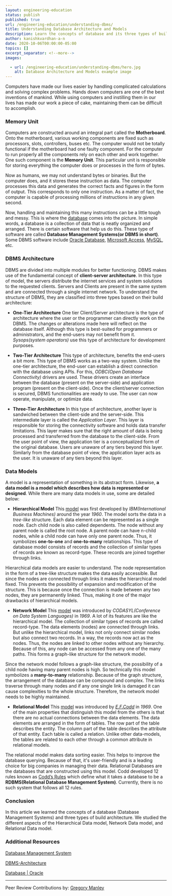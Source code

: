 ```yaml
---
layout: engineering-education
status: publish
published: true
url: /engineering-education/understanding-dbms/
title: Understanding Database Architecture and Models
description: Learn the concepts of database and its three types of build architecture. Study the different aspects of the Hierarchical Data model, Network Data model, and Relational Data model.
author: kanishkvardhan-a-n
date: 2020-10-06T00:00:00-05:00
topics: []
excerpt_separator: <!--more-->
images:

  - url: /engineering-education/understanding-dbms/hero.jpg
    alt: Database Architecture and Models example image
---
```

Computers have made our lives easier by handling complicated calculations and solving complex problems. Hands down computers are one of the best inventions of mankind. While using computers and instilling them in our lives has made our work a piece of cake, maintaining them can be difficult to accomplish.
<!--more-->
### Memory Unit
Computers are constructed around an integral part called the **Motherboard**. Onto the motherboard, various working components are fixed such as processors, slots, controllers, buses etc. The computer would not be totally functional if the motherboard had one faulty component. For the computer to run properly all the components rely on each other and work together. One such component is the **Memory Unit**.
This particular unit is responsible for storing everything the computer does or processes in the form of bytes.

Now as humans, we may not understand bytes or binaries. But the computer does, and it stores these instruction as data. The computer processes this data and generates the correct facts and figures in the form of output. This corresponds to only one instruction. As a matter of fact, the computer is capable of processing millions of instructions in any given second.

Now, handling and maintaining this many instructions can be a little tough and messy. This is where the [database](https://en.wikipedia.org/wiki/Database) comes into the picture. In simple words, a database is a collection of data that is neatly organized and arranged. There is certain software that help us do this. These type of software are called **Database Management Systems(or DBMS in short)**. Some DBMS software include [Oracle Database](https://www.oracle.com/in/database/), [Microsoft Access](https://www.microsoft.com/en-in/microsoft-365/access), [MySQL](https://www.mysql.com/), etc.

### DBMS Architecture
DBMS are divided into multiple modules for better functioning. DBMS makes use of the fundamental concept of **client-server architecture**. In this type of model, the servers distribute the internet services and system solutions to the requested clients. Servers and Clients are present in the same system and are connected through a single internet network. To understand the structure of DBMS, they are classified into three types based on their build architecture:

- **One-Tier Architecture**
One tier Client/Server architecture is the type of architecture where the user or the programmer can directly work on the DBMS. The changes or alterations made here will reflect on the database itself. Although this type is best-suited for programmers or administrators, and the end-users may not benefit from it. *Sysops(system operators)* use this type of architecture for development purposes.

- **Two-Tier Architecture**
This type of architecture, benefits the end-users a bit more. This type of DBMS works as a two-way system. Unlike the one-tier architecture, the end-user can establish a direct connection with the database using APIs. For this, *ODBC(Open Database Connectivity)* drivers are used. These drivers create an interface between the database (present on the server-side) and application program (present on the client-side). Once the client/server connection is secured, DBMS functionalities are ready to use. The user can now operate, manipulate, or optimize data.

- **Three-Tier Architecture**
In this type of architecture, another layer is sandwiched between the client-side and the server-side. This intermediate layer is called the *Application Layer*. This layer is responsible for storing the connectivity software and holds data transfer limitations. This layer makes sure that the right amount of data is being processed and transferred from the database to the client-side. From the user point of view, the application tier is a conceptualized form of the original database. Users are unaware of any tiers beyond this layer. Similarly from the database point of view, the application layer acts as the user. It is unaware of any tiers beyond this layer.

### Data Models
A model is a representation of something in its abstract form. Likewise, **a data model is a model which describes how data is represented or designed**. While there are many data models in use, some are detailed below:

- **Hierarchical Model**
This [model](https://en.wikipedia.org/wiki/Hierarchical_database_model) was first developed by *IBM(International Business Machines)* around the year *1960*. The model sorts the data in a *tree-like* structure. Each data element can be represented as a single node. Each child node is also called dependents. The node without any parent node is called the root node. A parent node can have n-child nodes, while a child node can have only one parent node. Thus, it symbolizes **one-to-one** and **one-to-many** relationships. This type of database model consists of records and the collection of similar types of records are known as record-type. These records are joined together through links.

Hierarchical data models are easier to understand. The node representation in the form of a tree-like structure makes the data easily accessible. But since the nodes are connected through links it makes the hierarchical model fixed. This prevents the possibility of expansion and modification of the structure. This is because once the connection is made between any two nodes, they are permanently linked. Thus, making it one of the major drawbacks of hierarchical models.

- **Network Model**
This [model](https://en.wikipedia.org/wiki/Network_model) was introduced by *CODASYL(Conference on Data System Languages)* in *1969*. A lot of its features are like the hierarchical model. The collection of similar types of records are called record-type. The data elements (nodes) are connected through links. But unlike the hierarchical model, links not only connect similar nodes but also connect two records. In a way, the records now act as the nodes. Thus, the nodes are linked to other nodes without any hierarchy. Because of this, any node can be accessed from any one of the many paths. This forms a graph-like structure for the network model.

Since the network model follows a graph-like structure, the possibility of a child node having many parent nodes is high. So technically this model symbolizes a **many-to-many** relationship. Because of the graph structure, the arrangement of the database can be compound and complex. The links traverse through many nodes and if any one single link is damaged it can cause complexities to the whole structure. Therefore, the network model needs to be highly maintained.

- **Relational Model**
This [model](https://en.wikipedia.org/wiki/Relational_model) was introduced by *[E.F.Codd](https://en.wikipedia.org/wiki/Edgar_F._Codd)* in *1969*. One of the main properties that distinguish this model from the others is that there are no actual connections between the data elements. The data elements are arranged in the form of tables. The row part of the table describes the entity. The column part of the table describes the attribute of that entity. Each table is called a relation. Unlike other data-models, the tables are related to each other through a common attribute in relational models.

The relational model makes data sorting easier. This helps to improve the database querying. Because of that, it's user-friendly and is a leading choice for big companies in managing their data. Relational Databases are the databases that are constructed using this model. Codd developed 12 rules known as [Codd’s Rules](https://en.wikipedia.org/wiki/Codd%27s_12_rules) which define what it takes a database to be a **RDBMS(Relational Database Management System)**. Currently, there is no such system that follows all 12 rules.

### Conclusion
In this article we learned the concepts of a database (Database Management Systems) and three types of build architecture. We studied the different aspects of the Hierarchical Data model, Network Data model, and Relational Data model.

### Additional Resources
[Database Management System](https://www.tutorialspoint.com/dbms/index.htm)

[DBMS-Architecture](https://www.javatpoint.com/dbms-architecture)

[Database | Oracle](https://www.oracle.com/database/what-is-database.html)

---
Peer Review Contributions by: [Gregory Manley](/engineering-education/authors/gregory-manley/)

